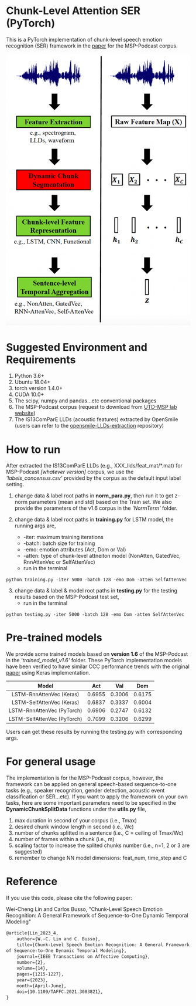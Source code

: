 # Chunk-Level Attention SER (PyTorch)
This is a PyTorch implementation of chunk-level speech emotion recognition (SER) framework in the [paper](https://ieeexplore.ieee.org/stamp/stamp.jsp?tp=&arnumber=9442335) for the MSP-Podcast corpus.

![The Chunk-Level Attention SER Framework](/images/framework.png)

# Suggested Environment and Requirements
1. Python 3.6+
2. Ubuntu 18.04+
3. torch version 1.4.0+
4. CUDA 10.0+
5. The scipy, numpy and pandas...etc conventional packages
6. The MSP-Podcast corpus (request to download from [UTD-MSP lab website](https://ecs.utdallas.edu/research/researchlabs/msp-lab/MSP-Podcast.html))
7. The IS13ComParE LLDs (acoustic features) extracted by OpenSmile (users can refer to the [opensmile-LLDs-extraction](https://github.com/winston-lin-wei-cheng/opensmile-LLDs-extraction) repository) 

# How to run
After extracted the IS13ComParE LLDs (e.g., XXX_llds/feat_mat/\*.mat) for MSP-Podcast *[whatever version]* corpus, we use the *'labels_concensus.csv'* provided by the corpus as the default input label setting. 

1. change data & label root paths in **norm_para.py**, then run it to get z-norm parameters (mean and std) based on the Train set. We also provide the parameters of the v1.6 corpus in the *'NormTerm'* folder.

2. change data & label root paths in **training.py** for LSTM model, the running args are,
   * -iter: maximum training iterations
   * -batch: batch size for training
   * -emo: emotion attributes (Act, Dom or Val)
   * -atten: type of chunk-level attneiton model (NonAtten, GatedVec, RnnAttenVec or SelfAttenVec)
   * run in the terminal
```
python training.py -iter 5000 -batch 128 -emo Dom -atten SelfAttenVec
```
3. change data & label & model root paths in **testing.py** for the testing results based on the MSP-Podcast test set,
   * run in the terminal
```
python testing.py -iter 5000 -batch 128 -emo Dom -atten SelfAttenVec
```

# Pre-trained models
We provide some trained models based on **version 1.6** of the MSP-Podcast in the *'trained_model_v1.6'* folder. These PyTorch implementation models have been verified to have similar CCC performance trends with the original [paper](https://ieeexplore.ieee.org/stamp/stamp.jsp?tp=&arnumber=9442335) using Keras implementation.

| Model                      | Act              | Val              | Dom              |
|:--------------------------:|:----------------:|:----------------:|:----------------:|
| LSTM-RnnAttenVec  (Keras)  | 0.6955           | 0.3006           | 0.6175           |
| LSTM-SelfAttenVec (Keras)  | 0.6837           | 0.3337           | 0.6004           |
| LSTM-RnnAttenVec  (PyTorch)| 0.6906           | 0.2747           | 0.6132           |
| LSTM-SelfAttenVec (PyTorch)| 0.7099           | 0.3206           | 0.6299           |

Users can get these results by running the testing.py with corresponding args.


# For general usage
The implementation is for the MSP-Podcast corpus, however, the framework can be applied on general speech-based sequence-to-one tasks (e.g., speaker recognition, gender detection, acoustic event classification or SER...etc). If you want to apply the framework on your own tasks, here are some important parameters need to be specified in the **DynamicChunkSplitData** functions under the **utils.py** file,
1. max duration in second of your corpus (i.e., Tmax)
2. desired chunk window length in second (i.e., Wc)
3. number of chunks splitted in a sentence (i.e., C = ceiling of Tmax/Wc)
4. number of frames within a chunk (i.e., m)
5. scaling factor to increase the splited chunks number (i.e., n=1, 2 or 3 are suggested)
6. remember to change NN model dimensions: feat_num, time_step and C


# Reference
If you use this code, please cite the following paper:

Wei-Cheng Lin and Carlos Busso, "Chunk-Level Speech Emotion Recognition: A General Framework of Sequence-to-One Dynamic Temporal Modeling"

```
@article{Lin_2023_4,
  	author={W.-C. Lin and C. Busso},
  	title={Chunk-Level Speech Emotion Recognition: A General Framework of Sequence-to-One Dynamic Temporal Modeling},
  	journal={IEEE Transactions on Affective Computing},
  	number={2},
  	volume={14},
	pages={1215-1227},
	year={2023},
 	month={April-June},
  	doi={10.1109/TAFFC.2021.3083821},
}
```
